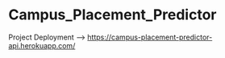 # Campus_Placement_Predictor

Project Deployment --> https://campus-placement-predictor-api.herokuapp.com/

